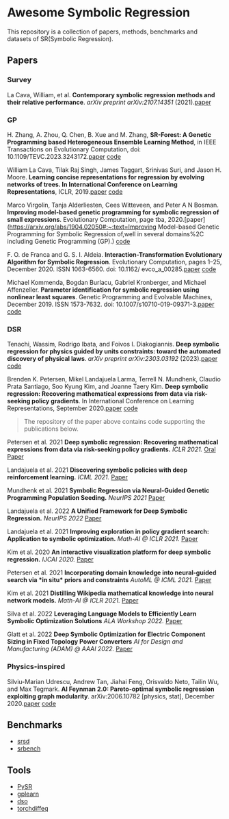# Awesome Symbolic Regression

This repository is a collection of papers, methods, benchmarks and datasets of SR(Symbolic Regression).

## Papers

### Survey

La Cava, William, et al. **Contemporary symbolic regression methods and their relative performance**. *arXiv preprint arXiv:2107.14351* (2021).[paper](http://arxiv.org/abs/2107.14351)

### GP

H. Zhang, A. Zhou, Q. Chen, B. Xue and M. Zhang, **SR-Forest: A Genetic Programming based Heterogeneous Ensemble Learning Method**, in IEEE Transactions on Evolutionary Computation, doi: 10.1109/TEVC.2023.3243172.[paper](https://ieeexplore.ieee.org/document/10040601) [code](https://github.com/hengzhe-zhang/EvolutionaryForest)

William La Cava, Tilak Raj Singh, James Taggart, Srinivas Suri, and Jason H. Moore. **Learning concise representations for regression by evolving networks of trees. In International Conference on Learning Representations**, ICLR, 2019.[paper]((https://arxiv.org/abs/1807.00981)) [code]((https://github.com/cavalab/feat))

Marco Virgolin, Tanja Alderliesten, Cees Witteveen, and Peter A N Bosman. **Improving model-based genetic programming for symbolic regression of small expressions**. Evolutionary Computation, page tba, 2020.[paper](https://arxiv.org/abs/1904.02050#:~:text=Improving Model-based Genetic Programming for Symbolic Regression of,well in several domains%2C including Genetic Programming (GP).) [code]((https://github.com/marcovirgolin/GP-GOMEA/))

F. O. de Franca and G. S. I. Aldeia. **Interaction-Transformation Evolutionary Algorithm for Symbolic Regression**. Evolutionary Computation, pages 1–25, December 2020. ISSN 1063-6560. doi: 10.1162/ evco_a_00285.[paper](https://arxiv.org/abs/1902.03983) [code](https://arxiv.org/abs/1902.03983)

Michael Kommenda, Bogdan Burlacu, Gabriel Kronberger, and Michael Affenzeller. **Parameter identification for symbolic regression using nonlinear least squares**. Genetic Programming and Evolvable Machines, December 2019. ISSN 1573-7632. doi: 10.1007/s10710-019-09371-3.[paper](https://link.springer.com/article/10.1007/s10710-019-09371-3) [code](https://github.com/heal-research/operon)

### DSR

Tenachi, Wassim, Rodrigo Ibata, and Foivos I. Diakogiannis. **Deep symbolic regression for physics guided by units constraints: toward the automated discovery of physical laws**. *arXiv preprint arXiv:2303.03192* (2023).[paper](https://arxiv.org/abs/2303.03192) [code](https://github.com/wassimtenachi/physo)

Brenden K. Petersen, Mikel Landajuela Larma, Terrell N. Mundhenk, Claudio Prata Santiago, Soo Kyung Kim, and Joanne Taery Kim. **Deep symbolic regression: Recovering mathematical expressions from data via risk-seeking policy gradients**. In International Conference on Learning Representations, September 2020.[paper](https://arxiv.org/abs/1912.04871) [code](https://github.com/brendenpetersen/deep-symbolic-optimization)

> The repository of the paper above contains code supporting the publications below.

Petersen et al. 2021 **Deep symbolic regression: Recovering mathematical expressions from data via risk-seeking policy gradients.** *ICLR 2021.* [Oral](https://iclr.cc/virtual/2021/poster/2578) [Paper](https://openreview.net/forum?id=m5Qsh0kBQG)

Landajuela et al. 2021 **Discovering symbolic policies with deep reinforcement learning.** *ICML 2021.* [Paper](https://proceedings.mlr.press/v139/landajuela21a.html)

Mundhenk et al. 2021 **Symbolic Regression via Neural-Guided Genetic Programming Population Seeding.** *NeurIPS 2021* [Paper](https://proceedings.neurips.cc/paper/2021/hash/d073bb8d0c47f317dd39de9c9f004e9d-Abstract.html)

Landajuela et al. 2022 **A Unified Framework for Deep Symbolic Regression.** *NeurIPS 2022* [Paper](https://openreview.net/forum?id=2FNnBhwJsHK)

Landajuela et al. 2021 **Improving exploration in policy gradient search: Application to symbolic optimization.** *Math-AI @ ICLR 2021.* [Paper](https://mathai-iclr.github.io/papers/papers/MATHAI_16_paper.pdf)

Kim et al. 2020 **An interactive visualization platform for deep symbolic regression.** *IJCAI 2020.* [Paper](https://www.ijcai.org/Proceedings/2020/0763.pdf)

Petersen et al. 2021 **Incorporating domain knowledge into neural-guided search via \*in situ\* priors and constraints** *AutoML @ ICML 2021.* [Paper](https://github.com/brendenpetersen/deep-symbolic-optimization/blob/master)

Kim et al. 2021 **Distilling Wikipedia mathematical knowledge into neural network models.** *Math-AI @ ICLR 2021.* [Paper](https://mathai-iclr.github.io/papers/papers/MATHAI_15_paper.pdf)

Silva et al. 2022 **Leveraging Language Models to Efficiently Learn Symbolic Optimization Solutions** *ALA Workshop 2022.* [Paper](https://ala2022.github.io/papers/ALA2022_paper_24.pdf)

Glatt et al. 2022 **Deep Symbolic Optimization for Electric Component Sizing in Fixed Topology Power Converters** *AI for Design and Manufacturing (ADAM) @ AAAI 2022.* [Paper](https://openreview.net/forum?id=u_ghY9PnAyZ)

### Physics-inspired

Silviu-Marian Udrescu, Andrew Tan, Jiahai Feng, Orisvaldo Neto, Tailin Wu, and Max Tegmark. **AI Feynman 2.0: Pareto-optimal symbolic regression exploiting graph modularity**. arXiv:2006.10782 [physics, stat], December 2020.[paper](https://arxiv.org/pdf/1905.11481v2.pdf) [code](https://github.com/SJ001/AI-Feynman)



## Benchmarks

- [srsd](https://github.com/omron-sinicx/srsd-benchmark)
- [srbench](https://github.com/cavalab/srbench)

## Tools

- [PySR](https://github.com/MilesCranmer/PySR)
- [gplearn](https://github.com/trevorstephens/gplearn)
- [dso](https://github.com/brendenpetersen/deep-symbolic-optimization)
- [torchdiffeq](https://github.com/rtqichen/torchdiffeq)

